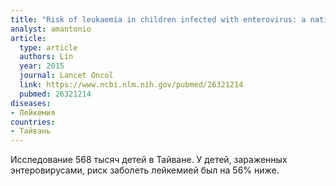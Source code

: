 ```yaml
---
title: "Risk of leukaemia in children infected with enterovirus: a nationwide, retrospective, population-based, Taiwanese-registry, cohort study"
analyst: amantonio
article:
  type: article
  authors: Lin
  year: 2015
  journal: Lancet Oncol
  link: https://www.ncbi.nlm.nih.gov/pubmed/26321214
  pubmed: 26321214
diseases:
- Лейкемия
countries:
- Тайвань
---
```


Исследование 568 тысяч детей в Тайване. У детей, зараженных энтеровирусами, риск заболеть лейкемией был на 56% ниже.
